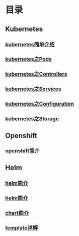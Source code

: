 # 目录



## Kubernetes

### [kubernetes简单介绍](https://github.com/yancongcong1/study-log/tree/master/k8s-ocp-helm/kubernetes/k8s简介.md)
### [kubernetes之Pods](https://github.com/yancongcong1/study-log/tree/master/k8s-ocp-helm/kubernetes/Pods.md)
### [kubernetes之Controllers](https://github.com/yancongcong1/study-log/tree/master/k8s-ocp-helm/kubernetes/Controllers.md)
### [kubernetes之Services](https://github.com/yancongcong1/study-log/tree/master/k8s-ocp-helm/kubernetes/Services.md)
### [kubernetes之Configuration](https://github.com/yancongcong1/study-log/tree/master/k8s-ocp-helm/kubernetes/Configuration.md)
### [kubernetes之Storage](https://github.com/yancongcong1/study-log/tree/master/k8s-ocp-helm/kubernetes/Storage.md)



## Openshift

### [openshift简介](https://github.com/yancongcong1/study-log/tree/master/k8s-ocp-helm/openshift/openshift简介.md)



## Helm

### [helm简介](https://github.com/yancongcong1/study-log/tree/master/k8s-ocp-helm/helm/helm简介.md)
### [helm简介](https://github.com/yancongcong1/study-log/tree/master/k8s-ocp-helm/helm/helm命令.md)
### [chart简介](https://github.com/yancongcong1/study-log/tree/master/k8s-ocp-helm/helm/chart简介.md)
### [template详解](https://github.com/yancongcong1/study-log/tree/master/k8s-ocp-helm/helm/template详解.md)